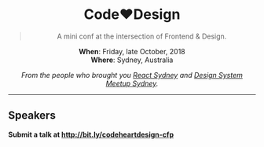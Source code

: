 <div align="center">
<h1>Code❤️Design</h1>

> A mini conf at the intersection of Frontend & Design.

**When**: Friday, late October, 2018<br />
**Where**: Sydney, Australia

_From the people who brought you [React Sydney](https://www.meetup.com/React-Sydney/) and [Design System Meetup Sydney](http://designsystemmeetup.com/)._
</div>

---

## Speakers

**Submit a talk at http://bit.ly/codeheartdesign-cfp**
